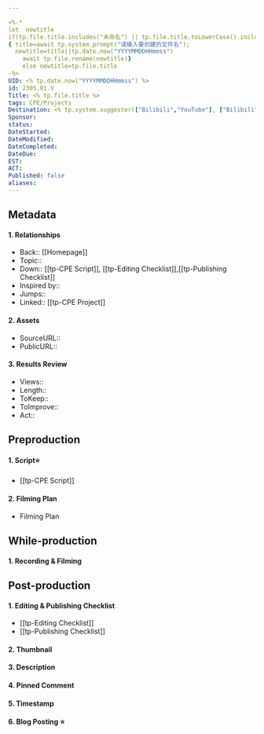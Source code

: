 ```yaml
---

<%-* 
let  newtitle
if(tp.file.title.includes("未命名") || tp.file.title.toLowerCase().includes("untitled")) 
{ title=await tp.system.prompt("请输入要创建的文件名");
  newtitle=title||tp.date.now("YYYYMMDDHHmmss")
	await tp.file.rename(newtitle)}
	else newtitle=tp.file.title
-%>
UID: <% tp.date.now("YYYYMMDDHHmmss") %>
id: 2305.01.V
Title: <% tp.file.title %> 
tags: CPE/Projects
Destination: <% tp.system.suggester(["Bilibili","YouTube"], ["Bilibili","YouTube"]) %> 
Sponsor: 
status:
DateStarted: 
DateModified: 
DateCompleted:
DateDue:
EST:
ACT:
Published: false
aliases:
---
```

## Metadata
#### 1. Relationships
- Back:: [[Homepage]]  
- Topic:: 
- Down:: [[tp-CPE Script]], [[tp-Editing Checklist]],[[tp-Publishing Checklist]]
- Inspired by:: 
- Jumps::  
- Linked:: [[tp-CPE Project]]
#### 2. Assets 
- SourceURL::
- PublicURL:: 
#### 3. Results Review
- Views::
- Length::
- ToKeep::
- ToImprove::
- Act::
## Preproduction
#### 1. Script⭐
- [[tp-CPE Script]]

#### 2. Filming Plan
- Filming Plan

## While-production
#### 1. Recording & Filming

## Post-production
#### 1. Editing & Publishing Checklist
- [[tp-Editing Checklist]]
- [[tp-Publishing Checklist]]

#### 2. Thumbnail

#### 3. Description

#### 4. Pinned Comment

#### 5. Timestamp

#### 6. Blog Posting ⭐

